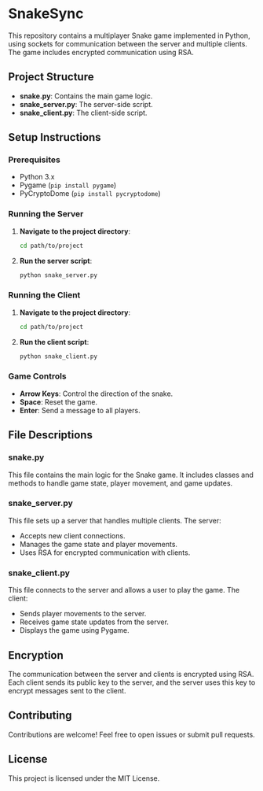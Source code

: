 # SnakeSync

This repository contains a multiplayer Snake game implemented in Python, using sockets for communication between the server and multiple clients. The game includes encrypted communication using RSA.

## Project Structure

- **snake.py**: Contains the main game logic.
- **snake_server.py**: The server-side script.
- **snake_client.py**: The client-side script.

## Setup Instructions

### Prerequisites

- Python 3.x
- Pygame (`pip install pygame`)
- PyCryptoDome (`pip install pycryptodome`)

### Running the Server

1. **Navigate to the project directory**:
    ```sh
    cd path/to/project
    ```

2. **Run the server script**:
    ```sh
    python snake_server.py
    ```

### Running the Client

1. **Navigate to the project directory**:
    ```sh
    cd path/to/project
    ```

2. **Run the client script**:
    ```sh
    python snake_client.py
    ```

### Game Controls

- **Arrow Keys**: Control the direction of the snake.
- **Space**: Reset the game.
- **Enter**: Send a message to all players.

## File Descriptions

### snake.py

This file contains the main logic for the Snake game. It includes classes and methods to handle game state, player movement, and game updates.

### snake_server.py

This file sets up a server that handles multiple clients. The server:
- Accepts new client connections.
- Manages the game state and player movements.
- Uses RSA for encrypted communication with clients.

### snake_client.py

This file connects to the server and allows a user to play the game. The client:
- Sends player movements to the server.
- Receives game state updates from the server.
- Displays the game using Pygame.

## Encryption

The communication between the server and clients is encrypted using RSA. Each client sends its public key to the server, and the server uses this key to encrypt messages sent to the client.

## Contributing

Contributions are welcome! Feel free to open issues or submit pull requests.

## License

This project is licensed under the MIT License.
